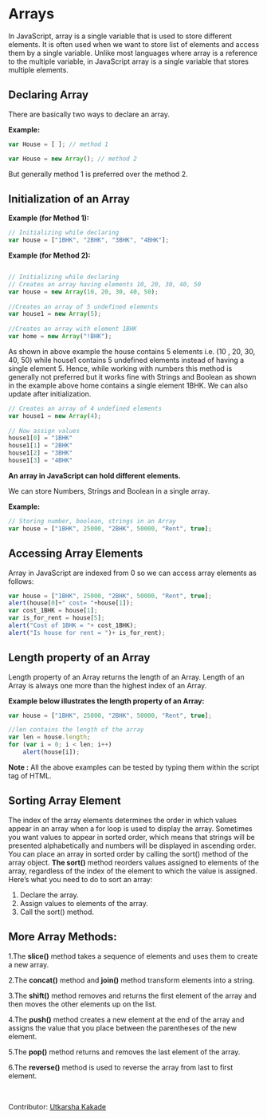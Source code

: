 # __Arrays__
In JavaScript, array is a single variable that is used to store different elements. It is often used when we want to store list of elements and access them by a single variable. Unlike most languages where array is a reference to the multiple variable, in JavaScript array is a single variable that stores multiple elements.

## __Declaring Array__

There are basically two ways to declare an array.

__Example:__
``` js 
var House = [ ]; // method 1 

var House = new Array(); // method 2 
```
But generally method 1 is preferred over the method 2.

## __Initialization of an Array__

__Example (for Method 1):__
``` js
// Initializing while declaring
var house = ["1BHK", "2BHK", "3BHK", "4BHK"];
```
__Example (for Method 2):__

``` js

// Initializing while declaring
// Creates an array having elements 10, 20, 30, 40, 50
var house = new Array(10, 20, 30, 40, 50);
  
//Creates an array of 5 undefined elements
var house1 = new Array(5);
  
//Creates an array with element 1BHK
var home = new Array("!BHK");

```

As shown in above example the house contains 5 elements i.e. (10 , 20, 30, 40, 50) while house1 contains 5 undefined elements instead of having a single element 5. Hence, while working with numbers this method is generally not preferred but it works fine with Strings and Boolean as shown in the example above home contains a single element 1BHK.
We can also update after initialization. 

```js
// Creates an array of 4 undefined elements
var house1 = new Array(4);
  
// Now assign values
house1[0] = "1BHK"
house1[1] = "2BHK"
house1[2] = "3BHK"
house1[3] = "4BHK"
```
__An array in JavaScript can hold different elements.__

We can store Numbers, Strings and Boolean in a single array. 

__Example:__ 
```js
// Storing number, boolean, strings in an Array 
var house = ["1BHK", 25000, "2BHK", 50000, "Rent", true]; 
```

## __Accessing Array Elements__ 
Array in JavaScript are indexed from 0 so we can access array elements as follows:
 
```js
var house = ["1BHK", 25000, "2BHK", 50000, "Rent", true];
alert(house[0]+" cost= "+house[1]);
var cost_1BHK = house[1];
var is_for_rent = house[5];
alert("Cost of 1BHK = "+ cost_1BHK);
alert("Is house for rent = ")+ is_for_rent);
```
## __Length property of an Array__
Length property of an Array returns the length of an Array. Length of an Array is always one more than the highest index of an Array.

__Example below illustrates the length property of an Array:__

```js
var house = ["1BHK", 25000, "2BHK", 50000, "Rent", true];

//len contains the length of the array
var len = house.length;
for (var i = 0; i < len; i++)
	alert(house[i]);

```

__Note :__ All the above examples can be tested by typing them within the script tag of HTML.


## __Sorting Array Element__

The index of the array elements determines the order in which values appear in an 
array when a for loop is used to display the array.
Sometimes you want values to 
appear in sorted order, which means that strings will be presented alphabetically 
and numbers will be displayed in ascending order.
You can place an array in sorted order by calling the sort() method of the array object. __The sort()__ method reorders values assigned to elements of the array, regardless of the index of the element to which the value is assigned.
Here’s what you need to do to sort an array:
 1. Declare the array.
 2. Assign values to elements of the array.
 3. Call the sort() method.


## __More Array Methods__:
1.The __slice()__ method takes a sequence of elements and uses them to create a new array.

2.The __concat()__ method and __join()__ method transform elements into a string.

3.The __shift()__ method removes and returns the first element of the array and then moves 
the other elements up on the list.

4.The __push()__ method creates a new element at the end of the array and assigns the value that you place between the parentheses of the new element.

5.The __pop()__ method returns and removes the last element of the array.

6.The __reverse()__ method is used to reverse the array from last to first element.

<br>

Contributor: [Utkarsha Kakade](https://github.com/utkarshakakade)